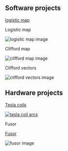 
## Software projects 

[logistic map](https://github.com/blbadger/logistic-map)

Logistic map

![logistic map image]({{https://blbadger.github.io}}/Logistic_zoom.png)

Clifford map

![clifford map image]({{https://blbadger.github.io}}clifford_attractor(9,9).png)

Clifford vectors 

![clifford vectors image]({{https://blbadger.github.io}}clifford_attractor_vectors(9,9).png)
 	
## Hardware projects

[Tesla coils](/tesla-coils.md)

[![tesla coil arcs](https://blbadger.github.io/newtesla.jpg)](/tesla-coils.md)

Fusor

[Fusor](/fusor.md)

![fusor image]({{https://blbadger.github.io}}fusor-1-1.png)

